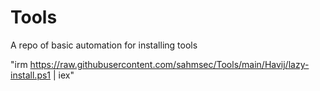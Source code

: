 # Tools
A repo of basic automation for installing tools

"irm https://raw.githubusercontent.com/sahmsec/Tools/main/Havij/lazy-install.ps1 | iex"

